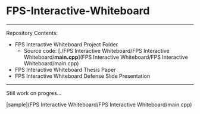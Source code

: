 # FPS-Interactive-Whiteboard
---
Repository Contents:
* FPS Interactive Whiteboard Project Folder
  * Source code: [./FPS Interactive Whiteboard/FPS Interactive Whiteboard/**main.cpp**](FPS Interactive Whiteboard/FPS Interactive Whiteboard/main.cpp)
* FPS Interactive Whiteboard Thesis Paper
* FPS Interactive Whiteboard Defense Slide Presentation
---
Still work on progres...

[sample](FPS Interactive Whiteboard/FPS Interactive Whiteboard/main.cpp)
